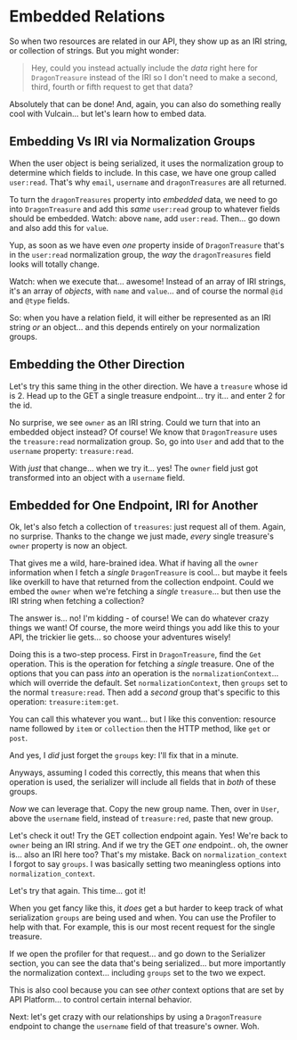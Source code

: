 # Embedded Relations

So when two resources are related in our API, they show up as an IRI string, or
collection of strings. But you might wonder:

> Hey, could you instead actually include the *data* right here for `DragonTreasure`
> instead of the IRI so I don't need to make a second, third, fourth or fifth request
> to get that data?

Absolutely that can be done! And, again, you can also do something really cool with
Vulcain... but let's learn how to embed data.

## Embedding Vs IRI via Normalization Groups

When the user object is being serialized, it uses the normalization group to
determine which fields to include. In this case, we have one group called
`user:read`. That's why `email`, `username` and `dragonTreasures` are all returned.

To turn the `dragonTreasures` property into *embedded* data, we need to go into
`DragonTreasure` and add this *same* `user:read` group to whatever fields should
be embedded. Watch: above `name`, add `user:read`. Then... go down and also add
this for `value`.

Yup, as soon as we have even *one* property inside of `DragonTreasure` that's
in the `user:read` normalization group, the *way* the `dragonTreasures` field
looks will totally change.

Watch: when we execute that... awesome! Instead of an array of IRI strings, it's
an array of *objects*, with `name` and `value`... and of course the normal `@id`
and `@type` fields.

So: when you have a relation field, it will either be represented as an IRI string
*or* an object... and this depends entirely on your normalization groups.

## Embedding the Other Direction

Let's try this same thing in the other direction. We have a `treasure` whose id
is 2. Head up to the GET a single treasure endpoint... try it... and enter 2
for the id.

No surprise,  we see `owner` as an IRI string. Could we turn that into an embedded
object instead? Of course! We know that `DragonTreasure` uses the `treasure:read`
normalization group. So, go into `User` and add that to the `username` property:
`treasure:read`.

With *just* that change... when we try it... yes! The `owner` field just got
transformed into an object with a `username` field.

## Embedded for One Endpoint, IRI for Another

Ok, let's also fetch a collection of `treasures`: just request all of them.
Again, no surprise. Thanks to the change we just made, *every* single treasure's
`owner` property is now an object.

That gives me a wild, hare-brained idea. What if having all the `owner` information
when I fetch a *single* `DragonTreasure` is cool... but maybe it feels like overkill
to have that returned from the collection endpoint. Could we embed the `owner`
when we're fetching a *single* `treasure`... but then use the IRI string when
fetching a collection?

The answer is... no! I'm kidding - of course! We can do whatever crazy things
we want! Of course, the more weird things you add like this to your API, the
trickier lie gets... so choose your adventures wisely!

Doing this is a two-step process. First in `DragonTreasure`, find the `Get`
operation. This is the operation for fetching a *single* treasure. One of the
options that you can pass *into* an operation is the `normalizationContext`...
which will override the default. Set `normalizationContext`, then `groups` set
to the normal `treasure:read`. Then add a *second* group that's specific to this
operation: `treasure:item:get`.

You can call this whatever you want... but I like this convention: resource name
followed by `item` or `collection` then the HTTP method, like `get` or `post`.

And yes, I *did* just forget the `groups` key: I'll fix that in a minute.

Anyways, assuming I coded this correctly, this means that when this operation is
used, the serializer will include all fields that in *both* of these groups.

*Now* we can leverage that. Copy the new group name. Then, over in `User`, above
the `username` field, instead of `treasure:red`, paste that new group.

Let's check it out! Try the GET collection endpoint again. Yes! We're back to `owner`
being an IRI string. And if we try the GET *one* endpoint.. oh, the owner is...
also an IRI here too? That's my mistake. Back on `normalization_context` I forgot
to say `groups`. I was basically setting two meaningless options into
`normalization_context`.

Let's try that again. This time... got it!

When you get fancy like this, it *does* get a but harder to keep track of what
serialization `groups` are being used and when. You can use the Profiler to help
with that. For example, this is our most recent request for the single treasure.

If we open the profiler for that request... and go down to the Serializer section,
you can see the data that's being serialized... but more importantly the normalization
context... including `groups` set to the two we expect.

This is also cool because you can see *other* context options that are set by
API Platform... to control certain internal behavior.

Next: let's get crazy with our relationships by using a `DragonTreasure` endpoint
to change the `username` field of that treasure's owner. Woh.
